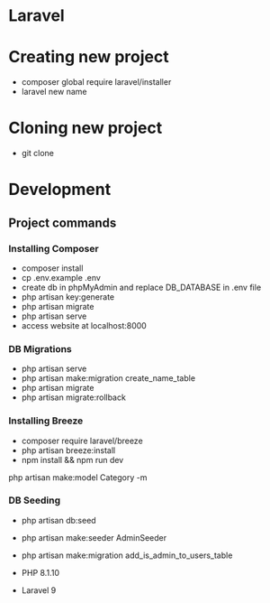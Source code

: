# Laravel 

# Creating new project
- composer global require laravel/installer
- laravel new name

# Cloning new project
- git clone <project-name>

# Development

## Project commands

### Installing Composer
- composer install
- cp .env.example .env
- create db in phpMyAdmin and replace DB_DATABASE in .env file
- php artisan key:generate
- php artisan migrate
- php artisan serve
- access website at localhost:8000

### DB Migrations
- php artisan serve
- php artisan make:migration create_name_table
- php artisan migrate
- php artisan migrate:rollback

### Installing Breeze
- composer require laravel/breeze
- php artisan breeze:install
- npm install && npm run dev

php artisan make:model Category -m

### DB Seeding
- php artisan db:seed
- php artisan make:seeder AdminSeeder   
- php artisan make:migration add_is_admin_to_users_table

- PHP 8.1.10
- Laravel 9